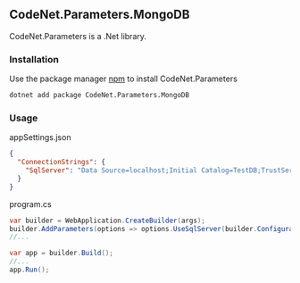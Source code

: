 ## CodeNet.Parameters.MongoDB

CodeNet.Parameters is a .Net library.

### Installation

Use the package manager [npm](https://www.nuget.org/packages/CodeNet.Parameters.MongoDB/) to install CodeNet.Parameters

```bash
dotnet add package CodeNet.Parameters.MongoDB
```

### Usage
appSettings.json
```json
{
  "ConnectionStrings": {
    "SqlServer": "Data Source=localhost;Initial Catalog=TestDB;TrustServerCertificate=true"
  }
}
```
program.cs
```csharp
var builder = WebApplication.CreateBuilder(args);
builder.AddParameters(options => options.UseSqlServer(builder.Configuration.GetConnectionString("SqlServer")), builder.Configuration.GetSection("Identity"));
//...

var app = builder.Build();
//...
app.Run();
```